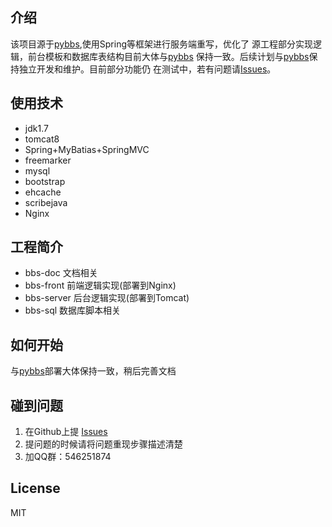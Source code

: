 
## 介绍

   该项目源于[pybbs](https://github.com/tomoya92/pybbs),使用Spring等框架进行服务端重写，优化了
   源工程部分实现逻辑，前台模板和数据库表结构目前大体与[pybbs](https://github.com/tomoya92/pybbs)
   保持一致。后续计划与[pybbs](https://github.com/tomoya92/pybbs)保持独立开发和维护。目前部分功能仍
   在测试中，若有问题请[Issues](https://github.com/ehuacui/ehuacui-bbs/issues)。
 
## 使用技术

- jdk1.7
- tomcat8
- Spring+MyBatias+SpringMVC
- freemarker
- mysql
- bootstrap
- ehcache
- scribejava
- Nginx

## 工程简介
   - bbs-doc 文档相关
   - bbs-front 前端逻辑实现(部署到Nginx)
   - bbs-server 后台逻辑实现(部署到Tomcat)
   - bbs-sql 数据库脚本相关

## 如何开始

 与[pybbs](https://github.com/tomoya92/pybbs)部署大体保持一致，稍后完善文档

## 碰到问题

1. 在Github上提 [Issues](https://github.com/ehuacui/ehuacui-bbs/issues)
2. 提问题的时候请将问题重现步骤描述清楚
3. 加QQ群：546251874

## License

MIT